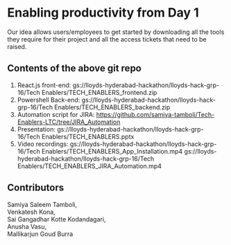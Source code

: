 # Enabling productivity from Day 1

Our idea allows users/employees to get started by downloading all the tools they require for their project and all the access tickets that need to be raised.

## Contents of the above git repo
1. React.js front-end: gs://lloyds-hyderabad-hackathon/lloyds-hack-grp-16/Tech Enablers/TECH_ENABLERS_frontend.zip
2. Powershell Back-end: gs://lloyds-hyderabad-hackathon/lloyds-hack-grp-16/Tech Enablers/TECH_ENABLERS_backend.zip
3. Automation script for JIRA: https://github.com/samiya-tamboli/Tech-Enablers-LTC/tree/JIRA_Automation
4. Presentation: gs://lloyds-hyderabad-hackathon/lloyds-hack-grp-16/Tech Enablers/TECH_ENABLERS.pptx
5. Video recordings: gs://lloyds-hyderabad-hackathon/lloyds-hack-grp-16/Tech Enablers/TECH_ENABLERS_App_Installation.mp4
   gs://lloyds-hyderabad-hackathon/lloyds-hack-grp-16/Tech Enablers/TECH_ENABLERS_JIRA_Automation.mp4

## Contributors

Samiya Saleem Tamboli,\
Venkatesh Kona,\
Sai Gangadhar Kotte Kodandagari,\
Anusha Vasu,\
Mallikarjun Goud Burra
